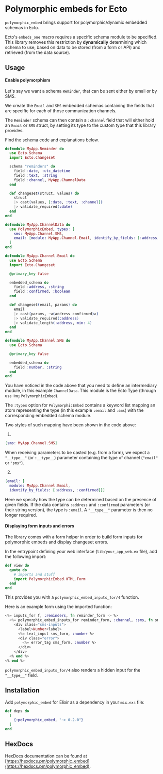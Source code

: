 # Polymorphic embeds for Ecto

`polymorphic_embed` brings support for polymorphic/dynamic embedded schemas in Ecto.

Ecto's `embeds_one` macro requires a specific schema module to be specified. This library removes this restriction by
**dynamically** determining which schema to use, based on data to be stored (from a form or API) and retrieved (from the
data source).


## Usage

#### Enable polymorphism

Let's say we want a schema `Reminder`, that can be sent either by email or by SMS.

We create the `Email` and `SMS` embedded schemas containing the fields that are specific for each of those communication
channels.

The `Reminder` schema can then contain a `:channel` field that will either hold an `Email` or `SMS` struct, by setting
its type to the custom type that this library provides.

Find the schema code and explanations below.

```elixir
defmodule MyApp.Reminder do
  use Ecto.Schema
  import Ecto.Changeset

  schema "reminders" do
    field :date, :utc_datetime
    field :text, :string
    field :channel, MyApp.ChannelData
  end

  def changeset(struct, values) do
    struct
    |> cast(values, [:date, :text, :channel])
    |> validate_required(:date)
  end
end
```

```elixir
defmodule MyApp.ChannelData do
  use PolymorphicEmbed, types: [
    sms: MyApp.Channel.SMS,
    email: [module: MyApp.Channel.Email, identify_by_fields: [:address, :confirmed]]
  ]
end
```

```elixir
defmodule MyApp.Channel.Email do
  use Ecto.Schema
  import Ecto.Changeset

  @primary_key false

  embedded_schema do
    field :address, :string
    field :confirmed, :boolean
  end

  def changeset(email, params) do
    email
    |> cast(params, ~w(address confirmed)a)
    |> validate_required(:address)
    |> validate_length(:address, min: 4)
  end
end
```

```elixir
defmodule MyApp.Channel.SMS do
  use Ecto.Schema

  @primary_key false

  embedded_schema do
    field :number, :string
  end
end
```

You have noticed in the code above that you need to define an intermediary module, in this example `ChannelData`. This
module is the Ecto Type (through `use`-ing `PolymorphicEmbed`).

The `:types` option for `PolymorphicEmbed` contains a keyword list mapping an atom representing the type (in this
example `:email` and `:sms`) with the corresponding embedded schema module.

Two styles of such mapping have been shown in the code above:

1.
```elixir
[sms: MyApp.Channel.SMS]
```

When receiving parameters to be casted (e.g. from a form), we expect a `"__type__"` (or `:__type__`) parameter
containing the type of channel (`"email"` or `"sms"`).

2.
```elixir
[email: [
  module: MyApp.Channel.Email,
  identify_by_fields: [:address, :confirmed]]]
```

Here we specify how the type can be determined based on the presence of given fields. If the data contains `:address`
and `:confirmed` parameters (or their string version), the type is `:email`. A `"__type__"` parameter is then no longer
required.

#### Displaying form inputs and errors

The library comes with a form helper in order to build form inputs for polymorphic embeds and display changeset errors.

In the entrypoint defining your web interface (`lib/your_app_web.ex` file), add the following import:

```elixir
def view do
  quote do
    # imports and stuff
    import PolymorphicEmbed.HTML.Form
  end
end
```

This provides you with a `polymorphic_embed_inputs_for/4` function.

Here is an example form using the imported function:

```elixir
<%= inputs_for f, :reminders, fn reminder_form -> %>
  <%= polymorphic_embed_inputs_for reminder_form, :channel, :sms, fn sms_form -> %>
    <div class="sms-inputs">
      <label>Number<label>
      <%= text_input sms_form, :number %>
      <div class="error">
        <%= error_tag sms_form, :number %>
      </div>
    </div>
  <% end %>
<% end %>
```

`polymorphic_embed_inputs_for/4` also renders a hidden input for the `"__type__"` field.

## Installation

Add `polymorphic_embed` for Elixir as a dependency in your `mix.exs` file:

```elixir
def deps do
  [
    {:polymorphic_embed, "~> 0.2.0"}
  ]
end
```

## HexDocs

HexDocs documentation can be found at [https://hexdocs.pm/polymorphic_embed](https://hexdocs.pm/polymorphic_embed).
